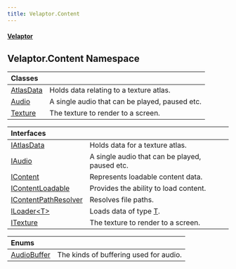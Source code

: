 ```yaml
---
title: Velaptor.Content
---
```


#### [Velaptor](Namespaces.md 'Velaptor Namespaces')

## Velaptor.Content Namespace

| Classes | |
| :--- | :--- |
| [AtlasData](Velaptor.Content.AtlasData.md 'Velaptor.Content.AtlasData') | Holds data relating to a texture atlas. |
| [Audio](Velaptor.Content.Audio.md 'Velaptor.Content.Audio') | A single audio that can be played, paused etc. |
| [Texture](Velaptor.Content.Texture.md 'Velaptor.Content.Texture') | The texture to render to a screen. |

| Interfaces | |
| :--- | :--- |
| [IAtlasData](Velaptor.Content.IAtlasData.md 'Velaptor.Content.IAtlasData') | Holds data for a texture atlas. |
| [IAudio](Velaptor.Content.IAudio.md 'Velaptor.Content.IAudio') | A single audio that can be played, paused etc. |
| [IContent](Velaptor.Content.IContent.md 'Velaptor.Content.IContent') | Represents loadable content data. |
| [IContentLoadable](Velaptor.Content.IContentLoadable.md 'Velaptor.Content.IContentLoadable') | Provides the ability to load content. |
| [IContentPathResolver](Velaptor.Content.IContentPathResolver.md 'Velaptor.Content.IContentPathResolver') | Resolves file paths. |
| [ILoader&lt;T&gt;](Velaptor.Content.ILoader_T_.md 'Velaptor.Content.ILoader<T>') | Loads data of type [T](Velaptor.Content.ILoader_T_.md#Velaptor.Content.ILoader_T_.T 'Velaptor.Content.ILoader<T>.T'). |
| [ITexture](Velaptor.Content.ITexture.md 'Velaptor.Content.ITexture') | The texture to render to a screen. |

| Enums | |
| :--- | :--- |
| [AudioBuffer](Velaptor.Content.AudioBuffer.md 'Velaptor.Content.AudioBuffer') | The kinds of buffering used for audio. |
